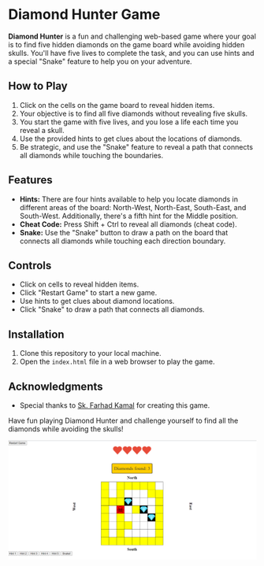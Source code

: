 # Diamond Hunter Game

**Diamond Hunter** is a fun and challenging web-based game where your goal is to find five hidden diamonds on the game board while avoiding hidden skulls. You'll have five lives to complete the task, and you can use hints and a special "Snake" feature to help you on your adventure.

## How to Play

1. Click on the cells on the game board to reveal hidden items.
2. Your objective is to find all five diamonds without revealing five skulls.
3. You start the game with five lives, and you lose a life each time you reveal a skull.
4. Use the provided hints to get clues about the locations of diamonds.
5. Be strategic, and use the "Snake" feature to reveal a path that connects all diamonds while touching the boundaries.

## Features

- **Hints:** There are four hints available to help you locate diamonds in different areas of the board: North-West, North-East, South-East, and South-West. Additionally, there's a fifth hint for the Middle position.
- **Cheat Code:** Press Shift + Ctrl to reveal all diamonds (cheat code).
- **Snake:** Use the "Snake" button to draw a path on the board that connects all diamonds while touching each direction boundary.

## Controls

- Click on cells to reveal hidden items.
- Click "Restart Game" to start a new game.
- Use hints to get clues about diamond locations.
- Click "Snake" to draw a path that connects all diamonds.

## Installation

1. Clone this repository to your local machine.
2. Open the `index.html` file in a web browser to play the game.

## Acknowledgments

- Special thanks to [Sk. Farhad Kamal](https://github.com/FarhadKamal) for creating this game.

Have fun playing Diamond Hunter and challenge yourself to find all the diamonds while avoiding the skulls!

![Diamond Hunter Screenshot](screen_shot.png)
